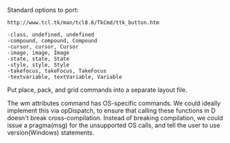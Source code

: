 Standard options to port:

    http://www.tcl.tk/man/tcl8.6/TkCmd/ttk_button.htm

    -class, undefined, undefined
    -compound, compound, Compound
    -cursor, cursor, Cursor
    -image, image, Image
    -state, state, State
    -style, style, Style
    -takefocus, takeFocus, TakeFocus
    -textvariable, textVariable, Variable

Put place, pack, and grid commands into a separate layout file.

The wm attributes command has OS-specific commands. We could ideally implement
this via opDispatch, to ensure that calling these functions in D doesn't break
cross-compilation. Instead of breaking compilation, we could issue a pragma(msg)
for the unsupported OS calls, and tell the user to use version(Windows) statements.

